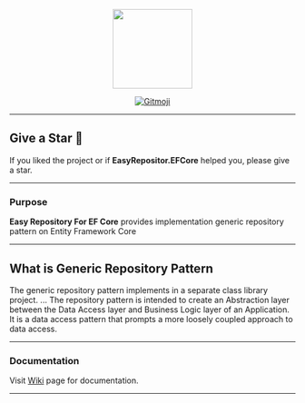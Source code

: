 <p align="center">
  <img src="https://user-images.githubusercontent.com/47147484/143709597-24a5ddf0-5c54-449d-a2a4-85262234e366.png" style="max-width:100%;" height="140" />
</p>

<p align="center">
  <a href="https://gitmoji.carloscuesta.me">
    <img src="https://img.shields.io/badge/gitmoji-%20😜%20😍-FFDD67.svg?style=flat-square" alt="Gitmoji">
  </a> 
</p>

***

## Give a Star 🌟
If you liked the project or if **EasyRepositor.EFCore** helped you, please give a star.

***

### Purpose
**Easy Repository For EF Core** provides implementation generic repository pattern on Entity Framework Core

***

## What is Generic Repository Pattern

The generic repository pattern implements in a separate class library project. ... The repository pattern is intended to create an Abstraction layer between the Data Access layer and Business Logic layer of an Application. It is a data access pattern that prompts a more loosely coupled approach to data access.

***

### Documentation
Visit [Wiki](https://github.com/furkandeveloper/EasyRepository.EFCore/wiki) page for documentation.

***
